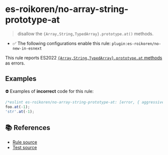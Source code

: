 # es-roikoren/no-array-string-prototype-at
> disallow the `{Array,String,TypedArray}.prototype.at()` methods.

- ✅ The following configurations enable this rule: `plugin:es-roikoren/no-new-in-esnext`

This rule reports ES2022 [`{Array,String,TypedArray}.prototype.at` methods](https://github.com/tc39/proposal-relative-indexing-method) as errors.

## Examples

⛔ Examples of **incorrect** code for this rule:

```js
/*eslint es-roikoren/no-array-string-prototype-at: [error, { aggressive: true }] */
foo.at(-1);
'str'.at(-1);
```

## 📚 References

- [Rule source](https://github.com/roikoren755/eslint-plugin-es/blob/v2.0.6/src/rules/no-array-string-prototype-at.ts)
- [Test source](https://github.com/roikoren755/eslint-plugin-es/blob/v2.0.6/tests/src/rules/no-array-string-prototype-at.ts)
